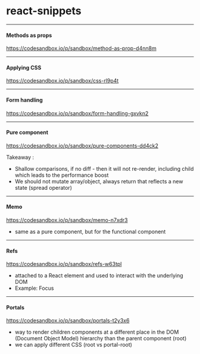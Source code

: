 # react-snippets

---

#### Methods as props
https://codesandbox.io/p/sandbox/method-as-prop-d4nn8m


---
#### Applying CSS
https://codesandbox.io/p/sandbox/css-rl9p4t

---
#### Form handling
https://codesandbox.io/p/sandbox/form-handling-gxvkn2

---
#### Pure component
https://codesandbox.io/p/sandbox/pure-components-dd4ck2

Takeaway : 
  - Shallow comparisons, if no diff - then it will not re-render, including child which leads to the performance boost
  - We should not mutate array/object, always return that reflects a new state (spread operator)

---
#### Memo
https://codesandbox.io/p/sandbox/memo-n7xdr3
  - same as a pure component, but for the functional component

---
#### Refs

https://codesandbox.io/p/sandbox/refs-w63tpl
  - attached to a React element and used to interact with the underlying DOM
  - Example: Focus

---
#### Portals
https://codesandbox.io/p/sandbox/portals-t2y3x6
  - way to render children components at a different place in the DOM (Document Object Model) hierarchy than the parent component (root)
  - we can apply different CSS (root vs portal-root)

